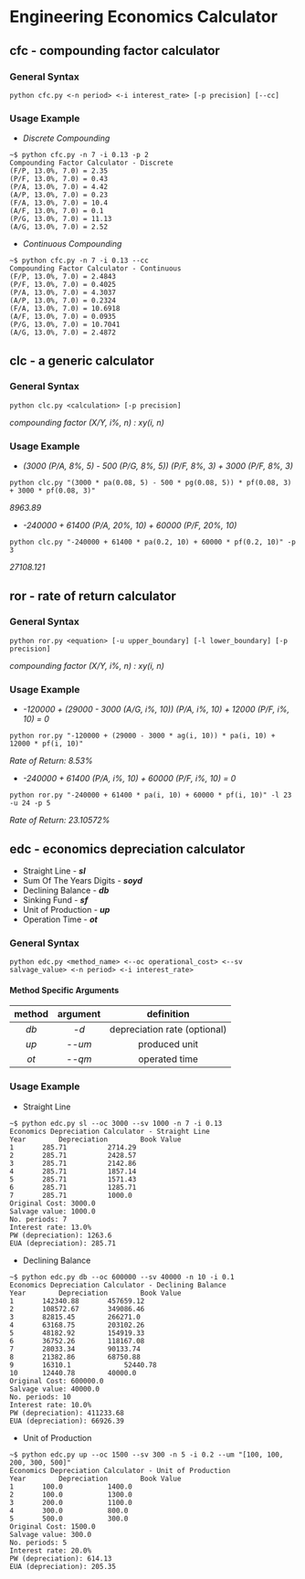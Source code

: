# Engineering Economics Calculator

## cfc - compounding factor calculator

### General Syntax

```
python cfc.py <-n period> <-i interest_rate> [-p precision] [--cc]
```

### Usage Example

- _Discrete Compounding_

```
~$ python cfc.py -n 7 -i 0.13 -p 2
Compounding Factor Calculator - Discrete
(F/P, 13.0%, 7.0) = 2.35
(P/F, 13.0%, 7.0) = 0.43
(P/A, 13.0%, 7.0) = 4.42
(A/P, 13.0%, 7.0) = 0.23
(F/A, 13.0%, 7.0) = 10.4
(A/F, 13.0%, 7.0) = 0.1
(P/G, 13.0%, 7.0) = 11.13
(A/G, 13.0%, 7.0) = 2.52
```

- _Continuous Compounding_

```
~$ python cfc.py -n 7 -i 0.13 --cc
Compounding Factor Calculator - Continuous
(F/P, 13.0%, 7.0) = 2.4843
(P/F, 13.0%, 7.0) = 0.4025
(P/A, 13.0%, 7.0) = 4.3037
(A/P, 13.0%, 7.0) = 0.2324
(F/A, 13.0%, 7.0) = 10.6918
(A/F, 13.0%, 7.0) = 0.0935
(P/G, 13.0%, 7.0) = 10.7041
(A/G, 13.0%, 7.0) = 2.4872
```

## clc - a generic calculator

### General Syntax

```
python clc.py <calculation> [-p precision]
```

_compounding factor (X/Y, i%, n) : xy(i, n)_

### Usage Example

- _(3000 (P/A, 8%, 5) - 500 (P/G, 8%, 5)) (P/F, 8%, 3) + 3000 (P/F, 8%, 3)_

```
python clc.py "(3000 * pa(0.08, 5) - 500 * pg(0.08, 5)) * pf(0.08, 3) + 3000 * pf(0.08, 3)"
```

_8963.89_

- _-240000 + 61400 (P/A, 20%, 10) + 60000 (P/F, 20%, 10)_

```
python clc.py "-240000 + 61400 * pa(0.2, 10) + 60000 * pf(0.2, 10)" -p 3
```

_27108.121_

## ror - rate of return calculator

### General Syntax

```
python ror.py <equation> [-u upper_boundary] [-l lower_boundary] [-p precision]
```

_compounding factor (X/Y, i%, n) : xy(i, n)_

### Usage Example

- _-120000 + (29000 - 3000 (A/G, i%, 10)) (P/A, i%, 10) + 12000 (P/F, i%, 10) = 0_

```
python ror.py "-120000 + (29000 - 3000 * ag(i, 10)) * pa(i, 10) + 12000 * pf(i, 10)"
```

_Rate of Return: 8.53%_

- _-240000 + 61400 (P/A, i%, 10) + 60000 (P/F, i%, 10) = 0_

```
python ror.py "-240000 + 61400 * pa(i, 10) + 60000 * pf(i, 10)" -l 23 -u 24 -p 5
```

_Rate of Return: 23.10572%_

## edc - economics depreciation calculator

- Straight Line - **_sl_**
- Sum Of The Years Digits - **_soyd_**
- Declining Balance - **_db_**
- Sinking Fund - **_sf_**
- Unit of Production - **_up_**
- Operation Time - **_ot_**

### General Syntax

```
python edc.py <method_name> <--oc operational_cost> <--sv salvage_value> <-n period> <-i interest_rate>
```

#### Method Specific Arguments

| method | argument |          definition          |
| :----: | :------: | :--------------------------: |
|  _db_  |   _-d_   | depreciation rate (optional) |
|  _up_  |  _--um_  |        produced unit         |
|  _ot_  |  _--qm_  |        operated time         |

### Usage Example

- Straight Line

```
~$ python edc.py sl --oc 3000 --sv 1000 -n 7 -i 0.13
Economics Depreciation Calculator - Straight Line
Year		Depreciation		Book Value
1		285.71			2714.29
2		285.71			2428.57
3		285.71			2142.86
4		285.71			1857.14
5		285.71			1571.43
6		285.71			1285.71
7		285.71			1000.0
Original Cost: 3000.0
Salvage value: 1000.0
No. periods: 7
Interest rate: 13.0%
PW (depreciation): 1263.6
EUA (depreciation): 285.71
```

- Declining Balance

```
~$ python edc.py db --oc 600000 --sv 40000 -n 10 -i 0.1
Economics Depreciation Calculator - Declining Balance
Year		Depreciation		Book Value
1		142340.88		457659.12
2		108572.67		349086.46
3		82815.45		266271.0
4		63168.75		203102.26
5		48182.92		154919.33
6		36752.26		118167.08
7		28033.34		90133.74
8		21382.86		68750.88
9		16310.1		        52440.78
10		12440.78		40000.0
Original Cost: 600000.0
Salvage value: 40000.0
No. periods: 10
Interest rate: 10.0%
PW (depreciation): 411233.68
EUA (depreciation): 66926.39
```

- Unit of Production

```
~$ python edc.py up --oc 1500 --sv 300 -n 5 -i 0.2 --um "[100, 100, 200, 300, 500]"
Economics Depreciation Calculator - Unit of Production
Year		Depreciation		Book Value
1		100.0			1400.0
2		100.0			1300.0
3		200.0			1100.0
4		300.0			800.0
5		500.0			300.0
Original Cost: 1500.0
Salvage value: 300.0
No. periods: 5
Interest rate: 20.0%
PW (depreciation): 614.13
EUA (depreciation): 205.35
```
